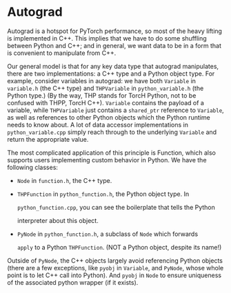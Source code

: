 # Autograd

Autograd is a hotspot for PyTorch performance, so most of the heavy lifting is implemented in C++. This implies that we have to do some shuffling between Python and C++; and in general, we want data to be in a form that is convenient to manipulate from C++.

Our general model is that for any key data type that autograd manipulates, there are two implementations: a C++ type and a Python object type. For example, consider variables in autograd: we have both `Variable` in `variable.h` \(the C++ type\) and `THPVariable` in `python_variable.h` \(the Python type.\) \(By the way, THP stands for TorcH Python, not to be confused with THPP, TorcH C++\). `Variable` contains the payload of a variable, while `THPVariable` just contains a `shared_ptr` reference to `Variable`, as well as references to other Python objects which the Python runtime needs to know about. A lot of data accessor implementations in `python_variable.cpp` simply reach through to the underlying `Variable` and return the appropriate value.

The most complicated application of this principle is Function, which also supports users implementing custom behavior in Python. We have the following classes:

* `Node` in `function.h`, the C++ type.
* `THPFunction` in `python_function.h`, the Python object type.  In

  `python_function.cpp`, you can see the boilerplate that tells the Python

  interpreter about this object.

* `PyNode` in `python_function.h`, a subclass of `Node` which forwards

  `apply` to a Python `THPFunction`. \(NOT a Python object, despite its name!\)

Outside of `PyNode`, the C++ objects largely avoid referencing Python objects \(there are a few exceptions, like `pyobj` in `Variable`, and `PyNode`, whose whole point is to let C++ call into Python\). And `pyobj` in `Node` to ensure uniqueness of the associated python wrapper \(if it exists\).

